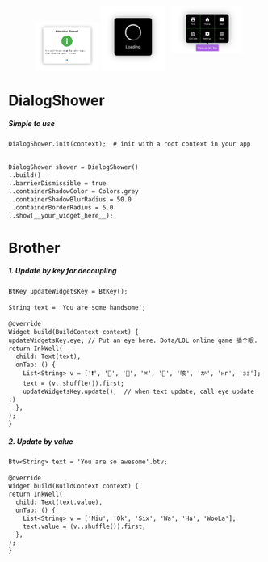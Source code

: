 

<center>
<figure>

<img style="float: right;" src="https://github.com/isaacselement/flutter_dialog_shower/raw/master/example/images/demo_bubble.png" width="33%" height="33%" />

<img src="https://github.com/isaacselement/flutter_dialog_shower/raw/master/example/images/demo_alert.png" width="30%" height="30%"  />

<img src="https://github.com/isaacselement/flutter_dialog_shower/raw/master/example/images/demo_loading.png" width="30%" height="30%"  />

</figure>
</center>




# DialogShower

##### Simple to use

```
DialogShower.init(context);  # init with a root context in your app
    
```

```
DialogShower shower = DialogShower()
..build()
..barrierDismissible = true
..containerShadowColor = Colors.grey
..containerShadowBlurRadius = 50.0
..containerBorderRadius = 5.0
..show(__your_widget_here__);
```


# Brother

##### 1. Update by key for decoupling


```
BtKey updateWidgetsKey = BtKey();

String text = 'You are some handsome';

@override
Widget build(BuildContext context) {
updateWidgetsKey.eye; // Put an eye here. Dota/LOL online game 插个眼.
return InkWell(
  child: Text(text),
  onTap: () {
    List<String> v = ['❗️', '🔴', '👠', '⌘', '🏁', '咳', 'か', 'нг', 'зз'];
    text = (v..shuffle()).first;
    updateWidgetsKey.update();  // when text update, call eye update :)
  },
);
}
```



##### 2. Update by value


```
Btv<String> text = 'You are so awesome'.btv;

@override
Widget build(BuildContext context) {
return InkWell(
  child: Text(text.value),
  onTap: () {
    List<String> v = ['Niu', 'Ok', 'Six', 'Wa', 'Ha', 'WooLa'];
    text.value = (v..shuffle()).first;
  },
);
}
```



